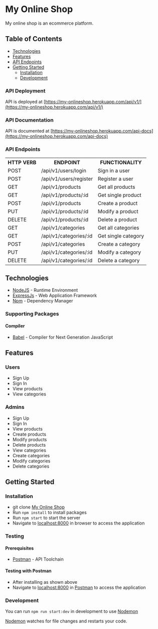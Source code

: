 # My Online Shop

My online shop is an ecommerce platform.

## Table of Contents

 * [Technologies](#technologies)
 * [Features](#features)
 * [API Endpoints](#api-endpoints)
 * [Getting Started](#getting-started)
    * [Installation](#installation)
    * [Development](#development)
    

### API Deployment
API is deployed at [https://my-onlineshop.herokuapp.com/api/v1/](https://my-onlineshop.herokuapp.com/api/v1/)

### API Documentation
API is documented at [https://my-onlineshop.herokuapp.com/api-docs](https://my-onlineshop.herokuapp.com/api-docs)

### API Endpoints
<table>
	<tr>
		<th>HTTP VERB</th>
		<th>ENDPOINT</th>
		<th>FUNCTIONALITY</th>
	</tr>
	<tr>
		<td>POST</td>
		<td>/api/v1/users/login</td> 
		<td>Sign in a user</td>
	</tr>
	<tr>
		<td>POST</td>
		<td>/api/v1/users/register</td> 
		<td>Register a user</td>
	</tr>
	<tr>
		<td>GET</td>
		<td>/api/v1/products</td> 
		<td>Get all products</td>
	</tr>
    <tr>
		<td>GET</td>
		<td>/api/v1/products/:id</td> 
		<td>Get single product</td>
	</tr>
        <tr>
		<td>POST</td>
		<td>/api/v1/products</td> 
		<td>Create a product</td>
	</tr>
	<tr>
		<td>PUT</td>
		<td>/api/v1/products/:id</td> 
		<td>Modify a product</td>
	</tr>
	<tr>
		<td>DELETE</td>
		<td>/api/v1/products/:id</td> 
		<td>Delete a product</td>
	</tr>
    <tr>
		<td>GET</td>
		<td>/api/v1/categories</td> 
		<td>Get all categories</td>
	</tr>
    <tr>
		<td>GET</td>
		<td>/api/v1/categories/:id</td> 
		<td>Get single category</td>
	</tr>
        <tr>
		<td>POST</td>
		<td>/api/v1/categories</td> 
		<td>Create a category</td>
	</tr>
	<tr>
		<td>PUT</td>
		<td>/api/v1/categories/:id</td> 
		<td>Modify a category</td>
	</tr>
	<tr>
		<td>DELETE</td>
		<td>/api/v1/categories/:id</td> 
		<td>Delete a category</td>
	</tr>

	
</table>

## Technologies

* [NodeJS](https://nodejs.org/) - Runtime Environment
* [ExpressJs](https://expressjs.com/) - Web Application Framework
* [Npm](https://www.npmjs.com/) - Dependency Manager

### Supporting Packages

#### Compiler

* [Babel](https://eslint.org/) - Compiler for Next Generation JavaScript

## Features

### Users
* Sign Up
* Sign In
* View products
* View categories

### Admins
* Sign Up
* Sign In
* View products
* Create products
* Modify products
* Delete products
* View categories
* Create categories
* Modify categories
* Delete categories


## Getting Started

### Installation

* git clone
  [My Online Shop](https://github.com/holuwatobeey/ecommerce-technical-challenge.git)
* Run `npm install` to install packages
* Run `npm start` to start the server
* Navigate to [localhost:8000](http://localhost:5300/) in browser to access the
  application

### Testing

#### Prerequisites

* [Postman](https://getpostman.com/) - API Toolchain

#### Testing with Postman

* After installing as shown above
* Navigate to [localhost:8000](http://localhost:5300/) in
  [Postman](https://getpostman.com/) to access the application

### Development
You can run `npm run start:dev` in development to use [Nodemon](https://nodemon.io/)

[Nodemon](https://nodemon.io/) watches for file changes and restarts your code. 